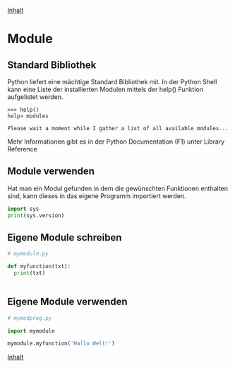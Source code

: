 [Inhalt](../agenda.md)

# Module


## Standard Bibliothek
Python liefert eine mächtige Standard Bibliothek mit. In der Python Shell kann eine Liste der
installierten Modulen mittels der help() Funktion aufgelistet werden.

```idle
>>> help()
help> modules

Please wait a moment while I gather a list of all available modules...

```

Mehr Informationen gibt es in der Python Documentation (F1) unter Library Reference


## Module verwenden
Hat man ein Modul gefunden in dem die gewünschten Funktionen enthalten sind, kann dieses in das eigene
Programm importiert werden.

```python
import sys
print(sys.version)

```


## Eigene Module schreiben

```python
# mymodule.py

def myfunction(txt):
  print(txt)
  
```


## Eigene Module verwenden

```python
# mymodprog.py

import mymodule

mymodule.myfunction('Hallo Welt!')

```


[Inhalt](../agenda.md)
